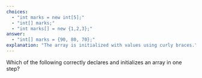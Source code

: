 ```yaml
---
choices:
  - "int marks = new int[5];"
  - "int[] marks;"
  - "int marks[] = new {1,2,3};"
answer:
  - "int[] marks = {90, 80, 70};"
explanation: "The array is initialized with values using curly braces."
---
```


Which of the following correctly declares and initializes an array in one step?
